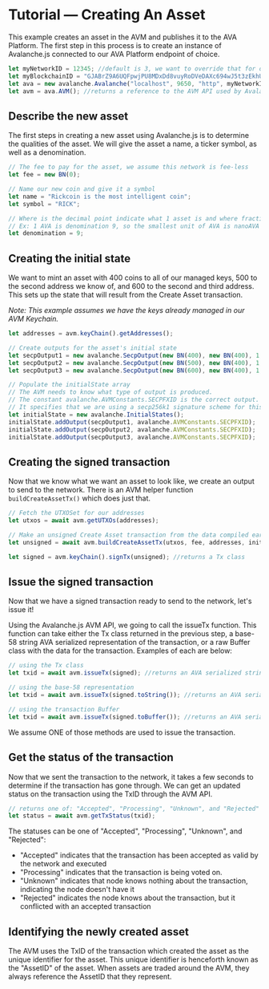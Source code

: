 # Tutorial &mdash; Creating An Asset

This example creates an asset in the AVM and publishes it to the AVA Platform. The first step in this process is to create an instance of Avalanche.js connected to our AVA Platform endpoint of choice.

```js
let myNetworkID = 12345; //default is 3, we want to override that for our local network
let myBlockchainID = "GJABrZ9A6UQFpwjPU8MDxDd8vuyRoDVeDAXc694wJ5t3zEkhU"; // The AVM blockchainID on this network
let ava = new avalanche.Avalanche("localhost", 9650, "http", myNetworkID, myBlockchainID);
let avm = ava.AVM(); //returns a reference to the AVM API used by Avalanche.js
```

## Describe the new asset

The first steps in creating a new asset using Avalanche.js is to determine the qualities of the asset. We will give the asset a name, a ticker symbol, as well as a denomination. 

```js
// The fee to pay for the asset, we assume this network is fee-less
let fee = new BN(0);

// Name our new coin and give it a symbol
let name = "Rickcoin is the most intelligent coin";
let symbol = "RICK";

// Where is the decimal point indicate what 1 asset is and where fractional assets begin
// Ex: 1 AVA is denomination 9, so the smallest unit of AVA is nanoAVA (nAVA) at 10^-9 AVA
let denomination = 9;
```

## Creating the initial state
We want to mint an asset with 400 coins to all of our managed keys, 500 to the second address we know of, and 600 to the second and third address. This sets up the state that will result from the Create Asset transaction. 

*Note: This example assumes we have the keys already managed in our AVM Keychain.*

```js
let addresses = avm.keyChain().getAddresses();

// Create outputs for the asset's initial state
let secpOutput1 = new avalanche.SecpOutput(new BN(400), new BN(400), 1, addresses);
let secpOutput2 = new avalanche.SecpOutput(new BN(500), new BN(400), 1, [addresses[1]]);
let secpOutput3 = new avalanche.SecpOutput(new BN(600), new BN(400), 1, [addresses[1], addresses[2]]);

// Populate the initialState array
// The AVM needs to know what type of output is produced.
// The constant avalanche.AVMConstants.SECPFXID is the correct output.
// It specifies that we are using a secp256k1 signature scheme for this output.
let initialState = new avalanche.InitialStates();
initialState.addOutput(secpOutput1, avalanche.AVMConstants.SECPFXID);
initialState.addOutput(secpOutput2, avalanche.AVMConstants.SECPFXID);
initialState.addOutput(secpOutput3, avalanche.AVMConstants.SECPFXID);
```

## Creating the signed transaction

Now that we know what we want an asset to look like, we create an output to send to the network. There is an AVM helper function `buildCreateAssetTx()` which does just that. 

```js
// Fetch the UTXOSet for our addresses
let utxos = await avm.getUTXOs(addresses);

// Make an unsigned Create Asset transaction from the data compiled earlier
let unsigned = await avm.buildCreateAssetTx(utxos, fee, addresses, initialState, name, symbol, denomination);

let signed = avm.keyChain().signTx(unsigned); //returns a Tx class
```

## Issue the signed transaction

Now that we have a signed transaction ready to send to the network, let's issue it! 

Using the Avalanche.js AVM API, we going to call the issueTx function. This function can take either the Tx class returned in the previous step, a base-58 string AVA serialized representation of the transaction, or a raw Buffer class with the data for the transaction. Examples of each are below:

```js
// using the Tx class
let txid = await avm.issueTx(signed); //returns an AVA serialized string for the TxID
```

```js
// using the base-58 representation
let txid = await avm.issueTx(signed.toString()); //returns an AVA serialized string for the TxID
```

```js
// using the transaction Buffer
let txid = await avm.issueTx(signed.toBuffer()); //returns an AVA serialized string for the TxID
```

We assume ONE of those methods are used to issue the transaction.

## Get the status of the transaction

Now that we sent the transaction to the network, it takes a few seconds to determine if the transaction has gone through. We can get an updated status on the transaction using the TxID through the AVM API.

```js
// returns one of: "Accepted", "Processing", "Unknown", and "Rejected"
let status = await avm.getTxStatus(txid); 
```

The statuses can be one of "Accepted", "Processing", "Unknown", and "Rejected":

  * "Accepted" indicates that the transaction has been accepted as valid by the network and executed
  * "Processing" indicates that the transaction is being voted on.
  * "Unknown" indicates that node knows nothing about the transaction, indicating the node doesn't have it
  * "Rejected" indicates the node knows about the transaction, but it conflicted with an accepted transaction

## Identifying the newly created asset

The AVM uses the TxID of the transaction which created the asset as the unique identifier for the asset. This unique identifier is henceforth known as the "AssetID" of the asset. When assets are traded around the AVM, they always reference the AssetID that they represent.
